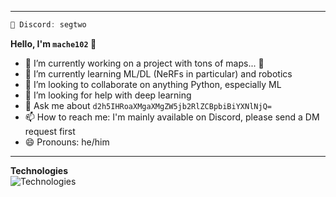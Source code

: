 <!--
**mache102/mache102** is a ✨ _special_ ✨ repository because its `README.md` (this file) appears on your GitHub profile.

Here are some ideas to get you started:
-->
<hr>

```c
👾 Discord: segtwo
```
**Hello, I'm `mache102` 👋**

- 🔭 I’m currently working on a project with tons of maps... 🤔 
- 🌱 I’m currently learning ML/DL (NeRFs in particular) and robotics
- 👯 I’m looking to collaborate on anything Python, especially ML
- 🤔 I’m looking for help with deep learning
- 💬 Ask me about `d2h5IHRoaXMgaXMgZW5jb2RlZCBpbiBiYXNlNjQ=`
- 📫 How to reach me: I'm mainly available on Discord, please send a DM request first
- 😄 Pronouns: he/him
<hr>

**Technologies**  
![Technologies](https://skillicons.dev/icons?i=py,pytorch,tensorflow,git,github,html,css,js,c,cpp)
